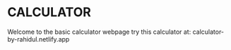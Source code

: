 # CALCULATOR
Welcome to the basic calculator webpage 
try this calculator at: calculator-by-rahidul.netlify.app
